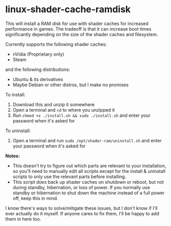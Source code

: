 # linux-shader-cache-ramdisk

This will install a RAM disk for use with shader caches for increased performance in games. The tradeoff is that it can increase boot times significantly depending on the size of the shader caches and filesystem.

Currently supports the following shader caches:
- nVidia (Proprietary only)
- Steam

and the following distributions:
- Ubuntu & its derivatives
- Maybe Debian or other distros, but I make no promises

To install:
1. Download this and unzip it somewhere
2. Open a terminal and `cd` to where you unzipped it
3. Run `chmod +x ./install.sh && sudo ./install.sh` and enter your password when it's asked for

To uninstall:
1. Open a terminal and run `sudo /opt/shader-ram/uninstall.sh` and enter your password when it's asked for

**Notes:**
- This doesn't try to figure out which parts are relevant to your installation, so you'll need to manually edit all scripts except for the install & uninstall scripts to only use the relevant parts before installing.
- This script *does* back up shader caches on shutdown or reboot, but not during standby, hibernation, or loss of power. If you normally use standby or hibernation to shut down the machine instead of a full power off, keep this in mind.

I know there's ways to solve/mitigate these issues, but I don't know if I'll ever actually do it myself. If anyone cares to fix them, I'll be happy to add them in here too.
